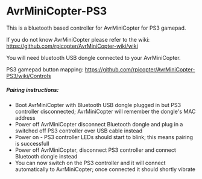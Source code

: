 # AvrMiniCopter-PS3

This is a bluetooth based controller for AvrMiniCopter for PS3 gamepad.

If you do not know AvrMiniCopter please refer to the wiki: https://github.com/rpicopter/AvrMiniCopter-wiki/wiki

You will need bluetooth USB dongle connected to your AvrMiniCopter.

PS3 gamepad button mapping: https://github.com/rpicopter/AvrMiniCopter-PS3/wiki/Controls

##### Pairing instructions:
* Boot AvrMiniCopter with Bluetooth USB dongle plugged in but PS3 controller disconnected; AvrMiniCopter will remember the dongle's MAC address
* Power off AvrMiniCopter disconnect Bluetooth dongle and plug in a switched off PS3 controller over USB cable instead
* Power on - PS3 controller LEDs should start to blink; this means pairing is successfull
* Power off AvrMiniCopter, disconnect PS3 controller and connect Bluetooth dongle instead
* You can now switch on the PS3 controller and it will connect automatically to AvrMiniCopter; once connected it should shortly vibrate

